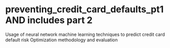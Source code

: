 # preventing_credit_card_defaults_pt1 AND includes part 2
Usage of neural network machine learning techniques to predict credit card default risk
Optimization methodology and evaluation
